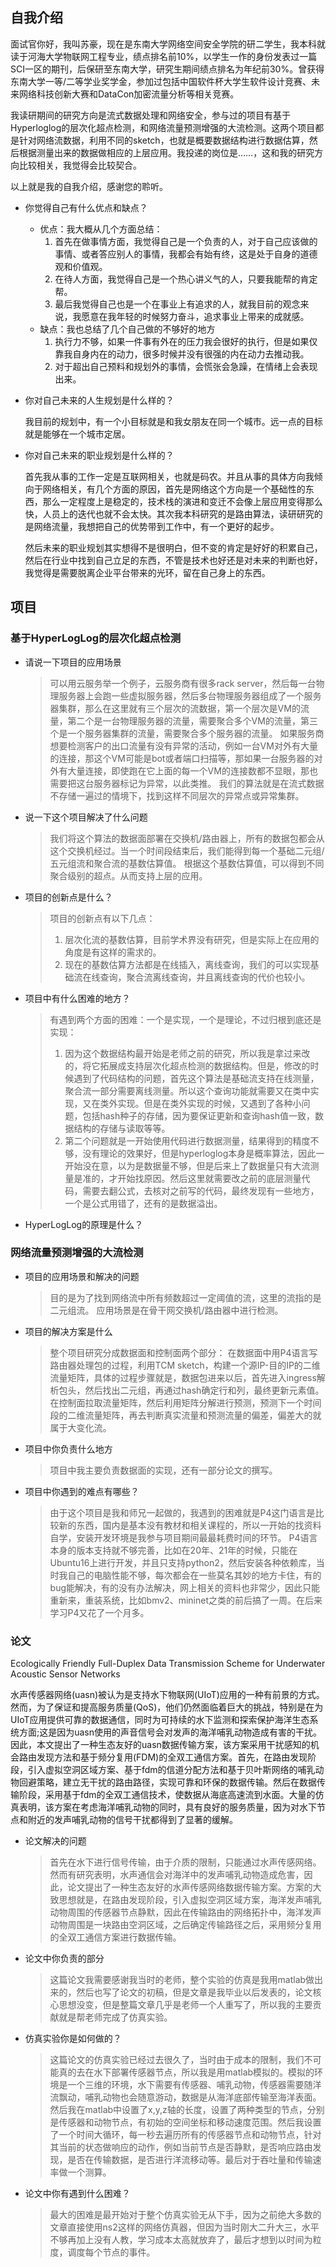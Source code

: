 ## 自我介绍
面试官你好，我叫苏豪，现在是东南大学网络空间安全学院的研二学生，我本科就读于河海大学物联网工程专业，绩点排名前10%，以学生一作的身份发表过一篇SCI一区的期刊，后保研至东南大学，研究生期间绩点排名为年纪前30%。曾获得东南大学一等/二等学业奖学金，参加过包括中国软件杯大学生软件设计竞赛、未来网络科技创新大赛和DataCon加密流量分析等相关竞赛。

我读研期间的研究方向是流式数据处理和网络安全，参与过的项目有基于Hyperloglog的层次化超点检测，和网络流量预测增强的大流检测。这两个项目都是针对网络流数据，利用不同的sketch，也就是概要数据结构进行数据估算，然后根据测量出来的数据做相应的上层应用。我投递的岗位是……，这和我的研究方向比较相关，我觉得会比较契合。

以上就是我的自我介绍，感谢您的聆听。

- 你觉得自己有什么优点和缺点？
  - 优点：我大概从几个方面总结：
    1. 首先在做事情方面，我觉得自己是一个负责的人，对于自己应该做的事情、或者答应别人的事情，我都会有始有终，这是处于自身的道德观和价值观。
    2. 在待人方面，我觉得自己是一个热心讲义气的人，只要我能帮的肯定帮。
    3. 最后我觉得自己也是一个在事业上有追求的人，就我目前的观念来说，我愿意在我年轻的时候努力奋斗，追求事业上带来的成就感。
  - 缺点：我也总结了几个自己做的不够好的地方
    1. 执行力不够，如果一件事有外在的压力我会很好的执行，但是如果仅靠我自身内在的动力，很多时候并没有很强的内在动力去推动我。
    2. 对于超出自己预料和规划外的事情，会慌张会急躁，在情绪上会表现出来。

- 你对自己未来的人生规划是什么样的？

  我目前的规划中，有一个小目标就是和我女朋友在同一个城市。远一点的目标就是能够在一个城市定居。

- 你对自己未来的职业规划是什么样的？
  
  首先我从事的工作一定是互联网相关，也就是码农。并且从事的具体方向我倾向于网络相关，有几个方面的原因，首先是网络这个方向是一个基础性的东西，那么一定程度上是稳定的，技术栈的演进和变迁不会像上层应用变得那么快，人员上的迭代也就不会太快。其次我本科研究的是路由算法，读研研究的是网络流量，我想把自己的优势带到工作中，有一个更好的起步。

  然后未来的职业规划其实想得不是很明白，但不变的肯定是好好的积累自己，然后在行业中找到自己立足的东西，不管是技术也好还是对未来的判断也好，我觉得是需要脱离企业平台带来的光环，留在自己身上的东西。

## 项目
### 基于HyperLogLog的层次化超点检测
- 请说一下项目的应用场景
  > 可以用云服务举一个例子，云服务商有很多rack server，然后每一台物理服务器上会跑一些虚拟服务器，然后多台物理服务器组成了一个服务器集群，那么在这里就有三个层次的流数据，第一个层次是VM的流量，第二个是一台物理服务器的流量，需要聚合多个VM的流量，第三个是一个服务器集群的流量，需要聚合多个服务器的流量。
  > 如果服务商想要检测客户的出口流量有没有异常的活动，例如一台VM对外有大量的连接，那这个VM可能是bot或者端口扫描等，那如果一台服务器的对外有大量连接，即使跑在它上面的每一个VM的连接数都不显眼，那也需要把这台服务器标记为异常，以此类推。
  > 我们的算法就是在流式数据不存储一遍过的情境下，找到这样不同层次的异常点或异常集群。

- 说一下这个项目解决了什么问题
    > 我们将这个算法的数据面部署在交换机/路由器上，所有的数据包都会从这个交换机经过。当一个时间段结束后，我们能得到每一个基础二元组/五元组流和聚合流的基数估算值。
    > 根据这个基数估算值，可以得到不同聚合级别的超点。从而支持上层的应用。

- 项目的创新点是什么？
    > 项目的创新点有以下几点：
    > 1. 层次化流的基数估算，目前学术界没有研究，但是实际上在应用的角度是有这样的需求的。
    > 2. 现在的基数估算方法都是在线插入，离线查询，我们的可以实现基础流在线查询，聚合流离线查询，并且离线查询的代价也较小。


- 项目中有什么困难的地方？
    > 有遇到两个方面的困难：一个是实现，一个是理论，不过归根到底还是实现：
    > 1. 因为这个数据结构最开始是老师之前的研究，所以我是拿过来改的，将它拓展成支持层次化超点检测的数据结构。但是，修改的时候遇到了代码结构的问题，首先这个算法是基础流支持在线测量，聚合流一部分需要离线测量。所以这个查询功能就需要又在类中实现，又在类外实现。但是在类外实现的时候，又遇到了各种小问题，包括hash种子的存储，因为要保证更新和查询hash值一致，数据结构的存储与读取等等。
    > 2. 第二个问题就是一开始使用代码进行数据测量，结果得到的精度不够，没有理论的效果好，但是hyperloglog本身是概率算法，因此一开始没在意，以为是数据量不够，但是后来上了数据量只有大流测量是准的，才开始找原因。然后这里就需要改之前的底层测量代码，需要去翻公式，去核对之前写的代码，最终发现有一些地方，一个是公式用错了，还有的是数据溢出。

- HyperLogLog的原理是什么？

### 网络流量预测增强的大流检测
- 项目的应用场景和解决的问题
    > 目的是为了找到网络流中所有频数超过一定阈值的流，这里的流指的是二元组流。
    > 应用场景是在骨干网交换机/路由器中进行检测。

- 项目的解决方案是什么
    > 整个项目研究分成数据面和控制面两个部分：
    > 在数据面中用P4语言写路由器处理包的过程，利用TCM sketch，构建一个源IP-目的IP的二维流量矩阵，具体的过程步骤就是，数据包进来以后，首先进入ingress解析包头，然后找出二元组，再通过hash确定行和列，最终更新元素值。
    > 在控制面拉取流量矩阵，然后利用矩阵分解进行预测，预测下一个时间段的二维流量矩阵，再去判断真实流量和预测流量的偏差，偏差大的就属于大变化流。

- 项目中你负责什么地方
    > 项目中我主要负责数据面的实现，还有一部分论文的撰写。

- 项目中你遇到的难点有哪些？
    > 由于这个项目是我和师兄一起做的，我遇到的困难就是P4这门语言是比较新的东西，国内是基本没有教材和相关课程的，所以一开始的找资料自学，安装开发环境是我参与项目期间最最耗费时间的环节。
    > P4语言本身的版本支持就不够完善，比如在20年、21年的时候，只能在Ubuntu16上进行开发，并且只支持python2，然后安装各种依赖库，当时我自己的电脑性能不够，每次都会在一些莫名其妙的地方卡住，有的bug能解决，有的没有办法解决，网上相关的资料也非常少，因此只能重新来，重装系统，比如bmv2、mininet之类的前后搞了一周。在后来学习P4又花了一个月多。

### 论文
Ecologically Friendly Full-Duplex Data Transmission Scheme for Underwater Acoustic Sensor Networks

水声传感器网络(uasn)被认为是支持水下物联网(UIoT)应用的一种有前景的方式。然而，为了保证和提高服务质量(QoS)，他们仍然面临着巨大的挑战，特别是在为UIoT应用提供可靠的数据通信，同时为可持续的水下监测和探索保护海洋生态系统方面;这是因为uasn使用的声音信号会对发声的海洋哺乳动物造成有害的干扰。 因此，本文提出了一种生态友好的uasn数据传输方案，该方案采用干扰感知的机会路由发现方法和基于频分复用(FDM)的全双工通信方案。首先，在路由发现阶段，引入虚拟空洞区域方案、基于fdm的信道分配方法和基于贝叶斯网络的哺乳动物回避策略，建立无干扰的路由路径，实现可靠和环保的数据传输。然后在数据传输阶段，采用基于fdm的全双工通信技术，使数据从海底高速流到水面。大量的仿真表明，该方案在考虑海洋哺乳动物的同时，具有良好的服务质量，因为对水下节点和附近的发声哺乳动物的信号干扰都得到了显著的缓解。

- 论文解决的问题
    > 首先在水下进行信号传输，由于介质的限制，只能通过水声传感网络。然而有研究表明，水声通信会对海洋中的发声哺乳动物造成危害，因此，论文提出了一种生态友好的水声传感网络数据传输方案。方案的大致思想就是，在路由发现阶段，引入虚拟空洞区域方案，海洋发声哺乳动物周围的传感器节点静默，因此在传输路由的网络拓扑中，海洋发声动物周围是一块路由空洞区域，之后确定传输路径之后，采用频分复用的全双工通信方案进行数据传输。

- 论文中你负责的部分
    > 这篇论文我需要感谢我当时的老师，整个实验的仿真是我用matlab做出来的，然后也写了论文的初稿，但是文章是我毕业以后发表的，论文核心思想没变，但是整篇文章几乎是老师一个人重写了，所以我的主要贡献就是帮老师完成了仿真实验。

- 仿真实验你是如何做的？
    > 这篇论文的仿真实验已经过去很久了，当时由于成本的限制，我们不可能真的去在水下部署传感器节点，所以我是用matlab模拟的。模拟的环境是一个三维的环境，水下需要有传感器、哺乳动物，传感器需要随洋流飘动，哺乳动物也会随意游动，数据是从海洋底部传输至海洋表面。
    > 然后我在matlab中设置了x,y,z轴的长度，设置了两种类型的节点，分别是传感器和动物节点，有初始的空间坐标和移动速度范围。然后我设置了一个时间大循环，每一秒去遍历所有的传感器节点和动物节点，针对其当前的状态做响应的动作，例如当前节点是否静默，是否响应路由发现，是否在传输数据，是否进行洋流移动等。最后对于吞吐量和传输速率做一个测算。

- 论文中你有遇到什么困难？
    > 最大的困难是最开始对于整个仿真实验无从下手，因为之前绝大多数的文章直接使用ns2这样的网络仿真器，但因为当时刚大二升大三，水平不够再加上没有人教，学习成本太高就放弃了，最后才想到以时间为粒度，调度每个节点的事件。